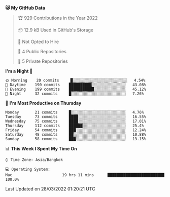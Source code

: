 <!--START_SECTION:waka-->
**🐱 My GitHub Data** 

> 🏆 929 Contributions in the Year 2022
 > 
> 📦 12.9 kB Used in GitHub's Storage 
 > 
> 🚫 Not Opted to Hire
 > 
> 📜 4 Public Repositories 
 > 
> 🔑 5 Private Repositories  
 > 
**I'm a Night 🦉** 

```text
🌞 Morning    20 commits     █░░░░░░░░░░░░░░░░░░░░░░░░   4.54% 
🌆 Daytime    190 commits    ██████████░░░░░░░░░░░░░░░   43.08% 
🌃 Evening    199 commits    ███████████░░░░░░░░░░░░░░   45.12% 
🌙 Night      32 commits     █░░░░░░░░░░░░░░░░░░░░░░░░   7.26%

```
📅 **I'm Most Productive on Thursday** 

```text
Monday       21 commits     █░░░░░░░░░░░░░░░░░░░░░░░░   4.76% 
Tuesday      73 commits     ████░░░░░░░░░░░░░░░░░░░░░   16.55% 
Wednesday    75 commits     ████░░░░░░░░░░░░░░░░░░░░░   17.01% 
Thursday     112 commits    ██████░░░░░░░░░░░░░░░░░░░   25.4% 
Friday       54 commits     ███░░░░░░░░░░░░░░░░░░░░░░   12.24% 
Saturday     48 commits     ██░░░░░░░░░░░░░░░░░░░░░░░   10.88% 
Sunday       58 commits     ███░░░░░░░░░░░░░░░░░░░░░░   13.15%

```


📊 **This Week I Spent My Time On** 

```text
⌚︎ Time Zone: Asia/Bangkok

💻 Operating System: 
Mac                      19 hrs 11 mins      █████████████████████████   100.0%

```


 Last Updated on 28/03/2022 01:20:21 UTC
<!--END_SECTION:waka-->